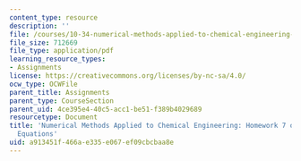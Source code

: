 ```yaml
---
content_type: resource
description: ''
file: /courses/10-34-numerical-methods-applied-to-chemical-engineering-fall-2015/a913451f466ae335e067ef09cbcbaa8e_MIT10_34F15_Homework7.pdf
file_size: 712669
file_type: application/pdf
learning_resource_types:
- Assignments
license: https://creativecommons.org/licenses/by-nc-sa/4.0/
ocw_type: OCWFile
parent_title: Assignments
parent_type: CourseSection
parent_uid: 4ce395e4-40c5-acc1-be51-f389b4029689
resourcetype: Document
title: 'Numerical Methods Applied to Chemical Engineering: Homework 7 on Partial Differential
  Equations'
uid: a913451f-466a-e335-e067-ef09cbcbaa8e
---
```


